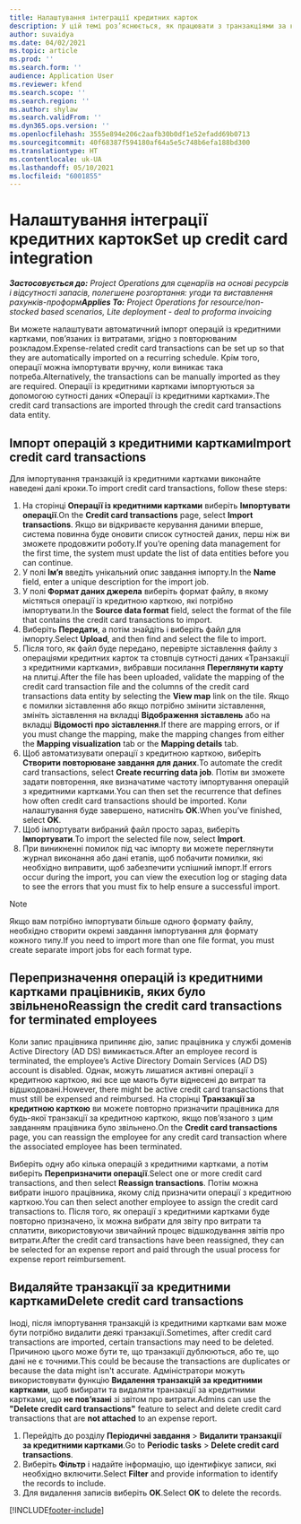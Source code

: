 ```yaml
---
title: Налаштування інтеграції кредитних карток
description: У цій темі роз’яснюється, як працювати з транзакціями за кредитними картками, пов’язаними з витратами.
author: suvaidya
ms.date: 04/02/2021
ms.topic: article
ms.prod: ''
ms.search.form: ''
audience: Application User
ms.reviewer: kfend
ms.search.scope: ''
ms.search.region: ''
ms.author: shylaw
ms.search.validFrom: ''
ms.dyn365.ops.version: ''
ms.openlocfilehash: 3555e894e206c2aafb30b0df1e52efadd69b0713
ms.sourcegitcommit: 40f68387f594180af64a5e5c748b6efa188bd300
ms.translationtype: HT
ms.contentlocale: uk-UA
ms.lasthandoff: 05/10/2021
ms.locfileid: "6001855"
---
```

# <a name="set-up-credit-card-integration"></a><span data-ttu-id="61541-103">Налаштування інтеграції кредитних карток</span><span class="sxs-lookup"><span data-stu-id="61541-103">Set up credit card integration</span></span>

<span data-ttu-id="61541-104">_**Застосовується до:** Project Operations для сценаріїв на основі ресурсів і відсутності запасів, полегшене розгортання: угоди та виставлення рахунків-проформ_</span><span class="sxs-lookup"><span data-stu-id="61541-104">_**Applies To:** Project Operations for resource/non-stocked based scenarios, Lite deployment - deal to proforma invoicing_</span></span>

<span data-ttu-id="61541-105">Ви можете налаштувати автоматичний імпорт операцій із кредитними картками, пов’язаних із витратами, згідно з повторюваним розкладом.</span><span class="sxs-lookup"><span data-stu-id="61541-105">Expense-related credit card transactions can be set up so that they are automatically imported on a recurring schedule.</span></span> <span data-ttu-id="61541-106">Крім того, операції можна імпортувати вручну, коли виникає така потреба.</span><span class="sxs-lookup"><span data-stu-id="61541-106">Alternatively, the transactions can be manually imported as they are required.</span></span> <span data-ttu-id="61541-107">Операції із кредитними картками імпортуються за допомогою сутності даних «Операції із кредитними картками».</span><span class="sxs-lookup"><span data-stu-id="61541-107">The credit card transactions are imported through the credit card transactions data entity.</span></span>

## <a name="import-credit-card-transactions"></a><span data-ttu-id="61541-108">Імпорт операцій з кредитними картками</span><span class="sxs-lookup"><span data-stu-id="61541-108">Import credit card transactions</span></span>

<span data-ttu-id="61541-109">Для імпортування транзакцій із кредитними картками виконайте наведені далі кроки.</span><span class="sxs-lookup"><span data-stu-id="61541-109">To import credit card transactions, follow these steps:</span></span>

1. <span data-ttu-id="61541-110">На сторінці **Операції із кредитними картками** виберіть **Імпортувати операції**.</span><span class="sxs-lookup"><span data-stu-id="61541-110">On the **Credit card transactions** page, select **Import transactions**.</span></span> <span data-ttu-id="61541-111">Якщо ви відкриваєте керування даними вперше, система повинна буде оновити список сутностей даних, перш ніж ви зможете продовжити роботу.</span><span class="sxs-lookup"><span data-stu-id="61541-111">If you’re opening data management for the first time, the system must update the list of data entities before you can continue.</span></span>
2. <span data-ttu-id="61541-112">У полі **Ім’я** введіть унікальний опис завдання імпорту.</span><span class="sxs-lookup"><span data-stu-id="61541-112">In the **Name** field, enter a unique description for the import job.</span></span>
3. <span data-ttu-id="61541-113">У полі **Формат даних джерела** виберіть формат файлу, в якому містяться операції із кредитною карткою, які потрібно імпортувати.</span><span class="sxs-lookup"><span data-stu-id="61541-113">In the **Source data format** field, select the format of the file that contains the credit card transactions to import.</span></span>
4. <span data-ttu-id="61541-114">Виберіть **Передати**, а потім знайдіть і виберіть файл для імпорту.</span><span class="sxs-lookup"><span data-stu-id="61541-114">Select **Upload**, and then find and select the file to import.</span></span>
5. <span data-ttu-id="61541-115">Після того, як файл буде передано, перевірте зіставлення файлу з операціями кредитних карток та стовпців сутності даних «Транзакції з кредитними картками», вибравши посилання **Переглянути карту** на плитці.</span><span class="sxs-lookup"><span data-stu-id="61541-115">After the file has been uploaded, validate the mapping of the credit card transaction file and the columns of the credit card transactions data entity by selecting the **View map** link on the tile.</span></span> <span data-ttu-id="61541-116">Якщо є помилки зіставлення або якщо потрібно змінити зіставлення, змініть зіставлення на вкладці **Відображення зіставлень** або на вкладці **Відомості про зіставлення**.</span><span class="sxs-lookup"><span data-stu-id="61541-116">If there are mapping errors, or if you must change the mapping, make the mapping changes from either the **Mapping visualization** tab or the **Mapping details** tab.</span></span>
6. <span data-ttu-id="61541-117">Щоб автоматизувати операції з кредитною карткою, виберіть **Створити повторюване завдання для даних**.</span><span class="sxs-lookup"><span data-stu-id="61541-117">To automate the credit card transactions, select **Create recurring data job**.</span></span> <span data-ttu-id="61541-118">Потім ви зможете задати повторення, яке визначатиме частоту імпортування операцій з кредитними картками.</span><span class="sxs-lookup"><span data-stu-id="61541-118">You can then set the recurrence that defines how often credit card transactions should be imported.</span></span> <span data-ttu-id="61541-119">Коли налаштування буде завершено, натисніть **OK**.</span><span class="sxs-lookup"><span data-stu-id="61541-119">When you’ve finished, select **OK**.</span></span>
7. <span data-ttu-id="61541-120">Щоб імпортувати вибраний файл просто зараз, виберіть **Імпортувати**.</span><span class="sxs-lookup"><span data-stu-id="61541-120">To import the selected file now, select **Import**.</span></span>
8. <span data-ttu-id="61541-121">При виникненні помилок під час імпорту ви можете переглянути журнал виконання або дані етапів, щоб побачити помилки, які необхідно виправити, щоб забезпечити успішний імпорт.</span><span class="sxs-lookup"><span data-stu-id="61541-121">If errors occur during the import, you can view the execution log or staging data to see the errors that you must fix to help ensure a successful import.</span></span>

> [!NOTE]
> <span data-ttu-id="61541-122">Якщо вам потрібно імпортувати більше одного формату файлу, необхідно створити окремі завдання імпортування для формату кожного типу.</span><span class="sxs-lookup"><span data-stu-id="61541-122">If you need to import more than one file format, you must create separate import jobs for each format type.</span></span>

## <a name="reassign-the-credit-card-transactions-for-terminated-employees"></a><span data-ttu-id="61541-123">Перепризначення операцій із кредитними картками працівників, яких було звільнено</span><span class="sxs-lookup"><span data-stu-id="61541-123">Reassign the credit card transactions for terminated employees</span></span>

<span data-ttu-id="61541-124">Коли запис працівника припиняє дію, запис працівника у службі доменів Active Directory (AD DS) вимикається.</span><span class="sxs-lookup"><span data-stu-id="61541-124">After an employee record is terminated, the employee’s Active Directory Domain Services (AD DS) account is disabled.</span></span> <span data-ttu-id="61541-125">Однак, можуть лишатися активні операції з кредитною карткою, які все ще мають бути віднесені до витрат та відшкодовані.</span><span class="sxs-lookup"><span data-stu-id="61541-125">However, there might be active credit card transactions that must still be expensed and reimbursed.</span></span> <span data-ttu-id="61541-126">На сторінці **Транзакції за кредитною карткою** ви можете повторно призначити працівника для будь-якої транзакції за кредитною карткою, якщо пов’язаного з цим завданням працівника було звільнено.</span><span class="sxs-lookup"><span data-stu-id="61541-126">On the **Credit card transactions** page, you can reassign the employee for any credit card transaction where the associated employee has been terminated.</span></span>

<span data-ttu-id="61541-127">Виберіть одну або кілька операцій з кредитними картками, а потім виберіть **Перепризначити операції**.</span><span class="sxs-lookup"><span data-stu-id="61541-127">Select one or more credit card transactions, and then select **Reassign transactions**.</span></span> <span data-ttu-id="61541-128">Потім можна вибрати іншого працівника, якому слід призначити операції з кредитною карткою.</span><span class="sxs-lookup"><span data-stu-id="61541-128">You can then select another employee to assign the credit card transactions to.</span></span> <span data-ttu-id="61541-129">Після того, як операції з кредитними картками буде повторно призначено, їх можна вибрати для звіту про витрати та сплатити, використовуючи звичайний процес відшкодування звітів про витрати.</span><span class="sxs-lookup"><span data-stu-id="61541-129">After the credit card transactions have been reassigned, they can be selected for an expense report and paid through the usual process for expense report reimbursement.</span></span>

## <a name="delete-credit-card-transactions"></a><span data-ttu-id="61541-130">Видаляйте транзакції за кредитними картками</span><span class="sxs-lookup"><span data-stu-id="61541-130">Delete credit card transactions</span></span> 

<span data-ttu-id="61541-131">Іноді, після імпортування транзакцій із кредитними картками вам може бути потрібно видалити деякі транзакції.</span><span class="sxs-lookup"><span data-stu-id="61541-131">Sometimes, after credit card transactions are imported, certain transactions may need to be deleted.</span></span> <span data-ttu-id="61541-132">Причиною цього може бути те, що транзакції дублюються, або те, що дані не є точними.</span><span class="sxs-lookup"><span data-stu-id="61541-132">This could be because the transactions are duplicates or because the data might isn't accurate.</span></span> <span data-ttu-id="61541-133">Адміністратори можуть використовувати функцію **Видалення транзакцій за кредитними картками**, щоб вибирати та видаляти транзакції за кредитними картками, що **не пов’язані** зі звітом про витрати.</span><span class="sxs-lookup"><span data-stu-id="61541-133">Admins can use the **"Delete credit card transactions"** feature to select and delete credit card transactions that are **not attached** to an expense report.</span></span> 

1. <span data-ttu-id="61541-134">Перейдіть до розділу **Періодичні завдання** > **Видалити транзакції за кредитними картками**.</span><span class="sxs-lookup"><span data-stu-id="61541-134">Go to **Periodic tasks** > **Delete credit card transactions**.</span></span>
2. <span data-ttu-id="61541-135">Виберіть **Фільтр** і надайте інформацію, що ідентифікує записи, які необхідно включити.</span><span class="sxs-lookup"><span data-stu-id="61541-135">Select **Filter** and provide information to identify the records to include.</span></span>
3. <span data-ttu-id="61541-136">Для видалення записів виберіть **OK**.</span><span class="sxs-lookup"><span data-stu-id="61541-136">Select **OK** to delete the records.</span></span> 

[!INCLUDE[footer-include](../includes/footer-banner.md)]
